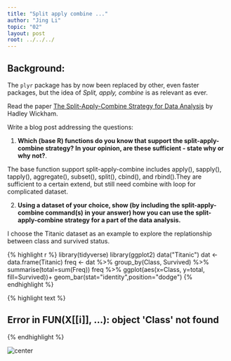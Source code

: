 ```yaml
---
title: "Split apply combine ..."
author: "Jing Li"
topic: "02"
layout: post
root: ../../../
---
```


## Background:

The `plyr` package has by now been replaced by other, even faster packages, but the idea of *Split, apply, combine* is as relevant as ever.

Read the paper [The Split-Apply-Combine Strategy for Data Analysis](https://www.jstatsoft.org/article/view/v040i01) by Hadley Wickham.


Write a blog post addressing the questions: 

1. **Which (base R) functions do you know that support the split-apply-combine strategy? In your opinion, are these sufficient - state why or why not?**. 

The base function support split-apply-combine includes apply(), sapply(), tapply(), aggregate(), subset(), split(), cbind(), and rbind().They are sufficient to a certain extend, but still need combine with loop for complicated dataset. 

2. **Using a dataset of your choice, show (by including the split-apply-combine command(s) in your answer) how you can use the split-apply-combine strategy for a part of the data analysis.**

I choose the Titanic dataset as an example to explore the replationship between class and survived status.


{% highlight r %}
library(tidyverse)
library(ggplot2)
data("Titanic")
dat <- data.frame(Titanic)
freq <- dat %>% group_by(Class, Survived) %>% summarise(total=sum(Freq))
freq %>% ggplot(aes(x=Class, y=total, fill=Survived))+
  geom_bar(stat="identity",position="dodge")
{% endhighlight %}



{% highlight text %}
## Error in FUN(X[[i]], ...): object 'Class' not found
{% endhighlight %}

![center](../figure/blog-2019/02/LiJing-unnamed-chunk-1-1.png)
